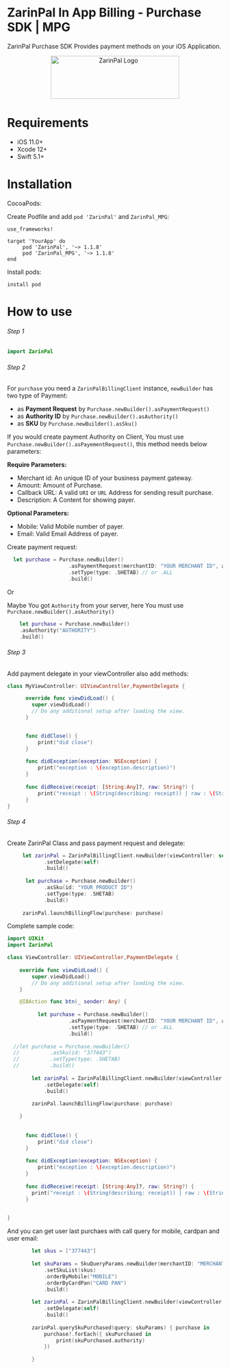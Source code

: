 # ZarinPal In App Billing - Purchase SDK | MPG

ZarinPal Purchase SDK Provides payment methods on your iOS Application.



<p align="center" width="100%">
<img src="https://github.com/ZarinPal-Lab/Android-PaymentGateway-SDK/blob/master/logo%20%E2%80%93%201.png?raw=true" alt="ZarinPal Logo" width="300" height="100"/>
</p>


# Requirements 

- iOS 11.0+ 
- Xcode 12+
- Swift 5.1+

# Installation

CocoaPods:

Create Podfile and add ```pod 'ZarinPal'``` and ```ZarinPal_MPG```:

```
use_frameworks!

target 'YourApp' do
     pod 'ZarinPal', '~> 1.1.8'
     pod 'ZarinPal_MPG', '~> 1.1.8'
end
```

Install pods:

```
install pod
```

# How to use
###### Step 1

```Swift
import ZarinPal

```

###### Step 2

For `purchase` you need a `ZarinPalBillingClient` instance, `newBuilder` has two type of Payment:

*   as **Payment Request** by `Purchase.newBuilder().asPaymentRequest()`
*   as **Authority ID** by `Purchase.newBuilder().asAuthority()`
*   as **SKU** by `Purchase.newBuilder().asSku()`

If you would create payment Authority on Client, You must use `Purchase.newBuilder().asPayementRequest()`, this method needs below parameters:

**Require Parameters:**

*   Merchant id: An unique ID of your business payment gateway.
*   Amount: Amount of Purchase.
*   Callback URL: A valid `URI` or `URL` Address for sending result purchase.
*   Description: A Content for showing payer.

**Optional Parameters:**

*   Mobile: Valid Mobile number of payer.
*   Email: Valid Email Address of payer.


Create payment request:
```Swift
  let purchase = Purchase.newBuilder()
                    .asPaymentRequest(merchantID: "YOUR MERCHANT ID", amount: 10000, callbackURL: "https://www.google.com", description: "Test Description for this payment")
                    .setType(type: .SHETAB) // or .ALL
                    .build()
```
Or

Maybe You got `Authority` from your server, here You must use `Purchase.newBuilder().asAuthority()`
```Swift
    let purchase = Purchase.newBuilder()
    .asAuthority("AUTHORITY")
    .build()
```   

###### Step 3

Add payment delegate in your viewController also add methods:

```Swift
class MyViewController: UIViewController,PaymentDelegate {

      override func viewDidLoad() {
        super.viewDidLoad()
        // Do any additional setup after loading the view.
      }


      func didClose() {
          print("did close")
      }
      
      func didException(exception: NSException) {
          print("exception : \(exception.description)")
      }
      
      func didReceive(receipt: [String:Any]?, raw: String?) {
          print("receipt : \(String(describing: receipt)) | raw : \(String(describing: raw)) ")
      }
}
```

###### Step 4

Create ZarinPal Class and pass payment request and delegate:

```Swift
     let zarinPal = ZarinPalBillingClient.newBuilder(viewController: self)
            .setDelegate(self)
            .build()
            
      let purchase = Purchase.newBuilder()
            .asSku(id: "YOUR PRODUCT ID")
            .setType(type: .SHETAB)
            .build()
        
     zarinPal.launchBillingFlow(purchase: purchase)
```

Complete sample code:

```Swift
import UIKit
import ZarinPal

class ViewController: UIViewController,PaymentDelegate {
    
    override func viewDidLoad() {
        super.viewDidLoad()
        // Do any additional setup after loading the view.
    }

    @IBAction func btn(_ sender: Any) {
                
          let purchase = Purchase.newBuilder()
                    .asPaymentRequest(merchantID: "YOUR MERCHANT ID", amount: 10000, callbackURL: "https://www.google.com", description: "Test Description for this payment")
                    .setType(type: .SHETAB) // or .ALL
                    .build()
          
  //let purchase = Purchase.newBuilder()
  //          .asSku(id: "377443")
  //          .setType(type: .SHETAB)
  //          .build()
        
        let zarinPal = ZarinPalBillingClient.newBuilder(viewController: self)
            .setDelegate(self)
            .build()
     
        zarinPal.launchBillingFlow(purchase: purchase)

    }
    
    
      func didClose() {
          print("did close")
      }
      
      func didException(exception: NSException) {
          print("exception : \(exception.description)")
      }
      
      func didReceive(receipt: [String:Any]?, raw: String?) {
        print("receipt : \(String(describing: receipt)) | raw : \(String(describing: raw)) ")
      }

    
}


```


And you can get user last purchaes with call query for mobile, cardpan and user email:

```Swift
        let skus = ["377443"]
        
        let skuParams = SkuQueryParams.newBuilder(merchantID: "MERCHANT CODE")
            .setSkuList(skus)
            .orderByMobile("MOBILE")
            .orderByCardPan("CARD PAN")
            .build()
        
        let zarinPal = ZarinPalBillingClient.newBuilder(viewController: self)
            .setDelegate(self)
            .build()
        
        zarinPal.querySkuPurchased(query: skuParams) { purchase in
            purchase?.forEach({ skuPurchased in
                print(skuPurchased.authority)
            })
            
        }

```


